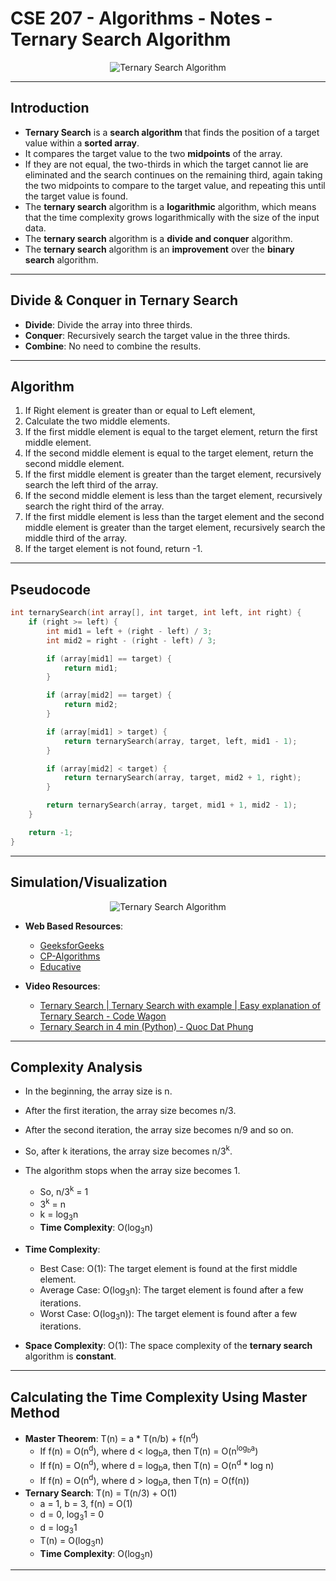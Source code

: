 # **CSE 207 - Algorithms - Notes - Ternary Search Algorithm**

<p align="center">
    <img src="https://media.geeksforgeeks.org/wp-content/uploads/ternaryS-3.png" alt="Ternary Search Algorithm"/>
</p>

---

## **Introduction**

- **Ternary Search** is a **search algorithm** that finds the position of a target value within a **sorted array**.
- It compares the target value to the two **midpoints** of the array.
- If they are not equal, the two-thirds in which the target cannot lie are eliminated and the search continues on the remaining third, again taking the two midpoints to compare to the target value, and repeating this until the target value is found.
- The **ternary search** algorithm is a **logarithmic** algorithm, which means that the time complexity grows logarithmically with the size of the input data.
- The **ternary search** algorithm is a **divide and conquer** algorithm.
- The **ternary search** algorithm is an **improvement** over the **binary search** algorithm.

---

## **Divide & Conquer in Ternary Search**

- **Divide**: Divide the array into three thirds.
- **Conquer**: Recursively search the target value in the three thirds.
- **Combine**: No need to combine the results.

---

## **Algorithm**

1. If Right element is greater than or equal to Left element,
2. Calculate the two middle elements.
3. If the first middle element is equal to the target element, return the first middle element.
4. If the second middle element is equal to the target element, return the second middle element.
5. If the first middle element is greater than the target element, recursively search the left third of the array.
6. If the second middle element is less than the target element, recursively search the right third of the array.
7. If the first middle element is less than the target element and the second middle element is greater than the target element, recursively search the middle third of the array.
8. If the target element is not found, return -1.

---

## **Pseudocode**

```cpp
int ternarySearch(int array[], int target, int left, int right) {
    if (right >= left) {
        int mid1 = left + (right - left) / 3;
        int mid2 = right - (right - left) / 3;

        if (array[mid1] == target) {
            return mid1;
        }

        if (array[mid2] == target) {
            return mid2;
        }

        if (array[mid1] > target) {
            return ternarySearch(array, target, left, mid1 - 1);
        }

        if (array[mid2] < target) {
            return ternarySearch(array, target, mid2 + 1, right);
        }

        return ternarySearch(array, target, mid1 + 1, mid2 - 1);
    }

    return -1;
}
```

---

## **Simulation/Visualization**

<p align="center">
    <img src="https://media.geeksforgeeks.org/wp-content/uploads/ternaryS-3.png" alt="Ternary Search Algorithm"/>
</p>

- **Web Based Resources**:
  - [GeeksforGeeks](https://www.geeksforgeeks.org/ternary-search/)
  - [CP-Algorithms](https://cp-algorithms.com/num_methods/ternary_search.html)
  - [Educative](https://www.educative.io/answers/what-is-the-ternary-search)

- **Video Resources**:
  - [Ternary Search | Ternary Search with example | Easy explanation of Ternary Search - Code Wagon](https://www.youtube.com/watch?v=WyWL1PBNvb8)
  - [Ternary Search in 4 min (Python) - Quoc Dat Phung](https://www.youtube.com/watch?v=o3HPRpbGlbI)

---

## **Complexity Analysis**

- In the beginning, the array size is n.
- After the first iteration, the array size becomes n/3.
- After the second iteration, the array size becomes n/9 and so on.
- So, after k iterations, the array size becomes n/3<sup>k</sup>.
- The algorithm stops when the array size becomes 1.
  - So, n/3<sup>k</sup> = 1
  - 3<sup>k</sup> = n
  - k = log<sub>3</sub>n
  - **Time Complexity**: O(log<sub>3</sub>n)

- **Time Complexity**:
  - Best Case: O(1): The target element is found at the first middle element.
  - Average Case: O(log<sub>3</sub>n): The target element is found after a few iterations.
  - Worst Case: O(log<sub>3</sub>n)): The target element is found after a few iterations.
- **Space Complexity**: O(1): The space complexity of the **ternary search** algorithm is **constant**.

---

## **Calculating the Time Complexity Using Master Method**

- **Master Theorem**: T(n) = a * T(n/b) + f(n<sup>d</sup>)
  - If f(n) = O(n<sup>d</sup>), where d < log<sub>b</sub>a, then T(n) = O(n<sup>log<sub>b</sub>a</sup>)
  - If f(n) = O(n<sup>d</sup>), where d = log<sub>b</sub>a, then T(n) = O(n<sup>d</sup> * log n)
  - If f(n) = O(n<sup>d</sup>), where d > log<sub>b</sub>a, then T(n) = O(f(n))
- **Ternary Search**: T(n) = T(n/3) + O(1)
  - a = 1, b = 3, f(n) = O(1)
  - d = 0, log<sub>3</sub>1 = 0
  - d = log<sub>3</sub>1
  - T(n) = O(log<sub>3</sub>n)
  - **Time Complexity**: O(log<sub>3</sub>n)

---
